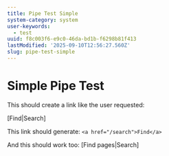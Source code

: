 ```yaml
---
title: Pipe Test Simple
system-category: system
user-keywords:
  - test
uuid: f8c003f6-e9c0-46da-bd1b-f6298b81f413
lastModified: '2025-09-10T12:56:27.560Z'
slug: pipe-test-simple
---
```


# Simple Pipe Test

This should create a link like the user requested:

[Find|Search]

This link should generate: `<a href="/search">Find</a>`

And this should work too: [Find pages|Search]
